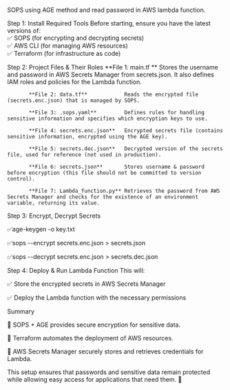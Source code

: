 

SOPS using AGE method and read password in AWS lambda function.

Step 1: Install Required Tools
Before starting, ensure you have the latest versions of:<br />
✅ SOPS (for encrypting and decrypting secrets) <br />
✅ AWS CLI (for managing AWS resources)<br />
✅ Terraform (for infrastructure as code)<br />

Step 2: Project Files & Their Roles
           **File 1: main.tf **           Stores the username and password in AWS Secrets Manager from secrets.json. It also defines IAM roles and policies for the Lambda function.

           **File 2: data.tf**            Reads the encrypted file (secrets.enc.json) that is managed by SOPS.

           **File 3: .sops.yaml**         Defines rules for handling sensitive information and specifies which encryption keys to use.

           **File 4: secrets.enc.json**   Encrypted secrets file (contains sensitive information, encrypted using the AGE key).

           **File 5: secrets.dec.json**   Decrypted version of the secrets file, used for reference (not used in production).

           **File 6: secrets.json**       Stores username & password before encryption (this file should not be committed to version control).

           **File 7: Lambda_function.py** Retrieves the password from AWS Secrets Manager and checks for the existence of an environment variable, returning its value.



Step 3: Encrypt, Decrypt Secrets

✅age-keygen -o key.txt

✅sops --encrypt secrets.enc.json > secrets.json

✅sops --decrypt secrets.enc.json > secrets.dec.json



Step 4: Deploy & Run Lambda Function
This will:

✅ Store the encrypted secrets in AWS Secrets Manager

✅ Deploy the Lambda function with the necessary permissions

Summary

🔹 SOPS + AGE provides secure encryption for sensitive data.

🔹 Terraform automates the deployment of AWS resources.

🔹 AWS Secrets Manager securely stores and retrieves credentials for Lambda.


This setup ensures that passwords and sensitive data remain protected while allowing easy access for applications that need them. 🚀
